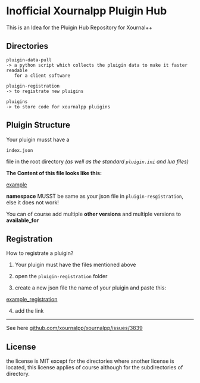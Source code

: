 # Inofficial Xournalpp Pluigin Hub

This is an Idea for the Pluigin Hub Repository for Xournal++


## Directories

```
pluigin-data-pull
-> a python script which collects the pluigin data to make it faster readable
   for a client software

pluigin-registration
-> to registrate new pluigins

pluigins
-> to store code for xournalpp pluigins
```

## Pluigin Structure

Your pluigin musst have a 
```
index.json
```
file in the root directory *(as well as the standard `pluigin.ini` and lua files)*

**The Content of this file looks like this:**

[example](example.json)

**namespace** MUSST be same as your json file in `pluigin-resgistration`,
else it does not work!

You can of course add multiple **other versions** and multiple versions
to **available_for**


## Registration

How to registrate a pluigin?

1. Your pluigin must have the files mentioned above

2. open the `pluigin-registration` folder

3. create a new json file the name of your pluigin and paste this:

[example_registration](example_registration.json)

4. add the link

---

See here [github.com/xournalpp/xournalpp/issues/3839](https://github.com/xournalpp/xournalpp/issues/3839)


## License

the license is MIT except for the directories where another license is located,
this license applies of course although for the subdirectories of directory.
